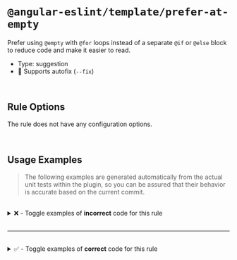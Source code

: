 <!--

  DO NOT EDIT.

  This markdown file was autogenerated using a mixture of the following files as the source of truth for its data:
  - ../../src/rules/prefer-at-empty.ts
  - ../../tests/rules/prefer-at-empty/cases.ts

  In order to update this file, it is therefore those files which need to be updated, as well as potentially the generator script:
  - ../../../../tools/scripts/generate-rule-docs.ts

-->

<br>

# `@angular-eslint/template/prefer-at-empty`

Prefer using `@empty` with `@for` loops instead of a separate `@if` or `@else` block to reduce code and make it easier to read.

- Type: suggestion
- 🔧 Supports autofix (`--fix`)

<br>

## Rule Options

The rule does not have any configuration options.

<br>

## Usage Examples

> The following examples are generated automatically from the actual unit tests within the plugin, so you can be assured that their behavior is accurate based on the current commit.

<br>

<details>
<summary>❌ - Toggle examples of <strong>incorrect</strong> code for this rule</summary>

<br>

#### Default Config

```json
{
  "rules": {
    "@angular-eslint/template/prefer-at-empty": [
      "error"
    ]
  }
}
```

<br>

#### ❌ Invalid Code

```html
@for (item of items; track $index) {}
@if (items.length === 0) {
~~~~
  No items
}
```

<br>

---

<br>

#### Default Config

```json
{
  "rules": {
    "@angular-eslint/template/prefer-at-empty": [
      "error"
    ]
  }
}
```

<br>

#### ❌ Invalid Code

```html
@for (item of items; track $index) {}
@if (items.length == 0) {
~~~~
  No items
}
```

<br>

---

<br>

#### Default Config

```json
{
  "rules": {
    "@angular-eslint/template/prefer-at-empty": [
      "error"
    ]
  }
}
```

<br>

#### ❌ Invalid Code

```html
@for (item of items; track $index) {}
@if (0 === items.length) {
~~~~
  No items
}
```

<br>

---

<br>

#### Default Config

```json
{
  "rules": {
    "@angular-eslint/template/prefer-at-empty": [
      "error"
    ]
  }
}
```

<br>

#### ❌ Invalid Code

```html
@for (item of items; track $index) {}
@if (0 == items.length) {
~~~~
  No items
}
```

<br>

---

<br>

#### Default Config

```json
{
  "rules": {
    "@angular-eslint/template/prefer-at-empty": [
      "error"
    ]
  }
}
```

<br>

#### ❌ Invalid Code

```html
@for (item of items; track $index) {}
@if (!items.length) {
~~~~
  No items
}
```

<br>

---

<br>

#### Default Config

```json
{
  "rules": {
    "@angular-eslint/template/prefer-at-empty": [
      "error"
    ]
  }
}
```

<br>

#### ❌ Invalid Code

```html
@if (items.length === 0) {
~~~~
  No items
}
@for (item of items; track $index) {}
```

<br>

---

<br>

#### Default Config

```json
{
  "rules": {
    "@angular-eslint/template/prefer-at-empty": [
      "error"
    ]
  }
}
```

<br>

#### ❌ Invalid Code

```html
@if (items.length == 0) {
~~~~
  No items
}
@for (item of items; track $index) {}
```

<br>

---

<br>

#### Default Config

```json
{
  "rules": {
    "@angular-eslint/template/prefer-at-empty": [
      "error"
    ]
  }
}
```

<br>

#### ❌ Invalid Code

```html
@if (0 === items.length) {
~~~~
  No items
}
@for (item of items; track $index) {}
```

<br>

---

<br>

#### Default Config

```json
{
  "rules": {
    "@angular-eslint/template/prefer-at-empty": [
      "error"
    ]
  }
}
```

<br>

#### ❌ Invalid Code

```html
@if (0 == items.length) {
~~~~
  No items
}
@for (item of items; track $index) {}
```

<br>

---

<br>

#### Default Config

```json
{
  "rules": {
    "@angular-eslint/template/prefer-at-empty": [
      "error"
    ]
  }
}
```

<br>

#### ❌ Invalid Code

```html
@if (!items.length) {
~~~~
  No items
}
@for (item of items; track $index) {}
```

<br>

---

<br>

#### Default Config

```json
{
  "rules": {
    "@angular-eslint/template/prefer-at-empty": [
      "error"
    ]
  }
}
```

<br>

#### ❌ Invalid Code

```html
@if (items.length > 0) {
~~~~
  @for (item of items; track $index) {}
} @else {
  No items
}
```

<br>

---

<br>

#### Default Config

```json
{
  "rules": {
    "@angular-eslint/template/prefer-at-empty": [
      "error"
    ]
  }
}
```

<br>

#### ❌ Invalid Code

```html
@if (items.length !== 0) {
~~~~
  @for (item of items; track $index) {}
} @else {
  No items
}
```

<br>

---

<br>

#### Default Config

```json
{
  "rules": {
    "@angular-eslint/template/prefer-at-empty": [
      "error"
    ]
  }
}
```

<br>

#### ❌ Invalid Code

```html
@if (items.length != 0) {
~~~~
  @for (item of items; track $index) {}
} @else {
  No items
}
```

<br>

---

<br>

#### Default Config

```json
{
  "rules": {
    "@angular-eslint/template/prefer-at-empty": [
      "error"
    ]
  }
}
```

<br>

#### ❌ Invalid Code

```html
@if (0 < items.length) {
~~~~
  @for (item of items; track $index) {}
} @else {
  No items
}
```

<br>

---

<br>

#### Default Config

```json
{
  "rules": {
    "@angular-eslint/template/prefer-at-empty": [
      "error"
    ]
  }
}
```

<br>

#### ❌ Invalid Code

```html
@if (0 !== items.length) {
~~~~
  @for (item of items; track $index) {}
} @else {
  No items
}
```

<br>

---

<br>

#### Default Config

```json
{
  "rules": {
    "@angular-eslint/template/prefer-at-empty": [
      "error"
    ]
  }
}
```

<br>

#### ❌ Invalid Code

```html
@if (0 != items.length) {
~~~~
  @for (item of items; track $index) {}
} @else {
  No items
}
```

<br>

---

<br>

#### Default Config

```json
{
  "rules": {
    "@angular-eslint/template/prefer-at-empty": [
      "error"
    ]
  }
}
```

<br>

#### ❌ Invalid Code

```html
@if (items.length) {
~~~~
  @for (item of items; track $index) {}
} @else {
  No items
}
```

<br>

---

<br>

#### Default Config

```json
{
  "rules": {
    "@angular-eslint/template/prefer-at-empty": [
      "error"
    ]
  }
}
```

<br>

#### ❌ Invalid Code

```html
@if (items.length === 0) {
~~~~
  No items
} @else {
  @for (item of items; track $index) {}
}
```

<br>

---

<br>

#### Default Config

```json
{
  "rules": {
    "@angular-eslint/template/prefer-at-empty": [
      "error"
    ]
  }
}
```

<br>

#### ❌ Invalid Code

```html
@if (items.length == 0) {
~~~~
  No items
} @else {
  @for (item of items; track $index) {}
}
```

<br>

---

<br>

#### Default Config

```json
{
  "rules": {
    "@angular-eslint/template/prefer-at-empty": [
      "error"
    ]
  }
}
```

<br>

#### ❌ Invalid Code

```html
@if (0 === items.length) {
~~~~
  No items
} @else {
  @for (item of items; track $index) {}
}
```

<br>

---

<br>

#### Default Config

```json
{
  "rules": {
    "@angular-eslint/template/prefer-at-empty": [
      "error"
    ]
  }
}
```

<br>

#### ❌ Invalid Code

```html
@if (0 == items.length) {
~~~~
  No items
} @else {
  @for (item of items; track $index) {}
}
```

<br>

---

<br>

#### Default Config

```json
{
  "rules": {
    "@angular-eslint/template/prefer-at-empty": [
      "error"
    ]
  }
}
```

<br>

#### ❌ Invalid Code

```html
@if (!items.length) {
~~~~
  No items
} @else {
  @for (item of items; track $index) {}
}
```

<br>

---

<br>

#### Default Config

```json
{
  "rules": {
    "@angular-eslint/template/prefer-at-empty": [
      "error"
    ]
  }
}
```

<br>

#### ❌ Invalid Code

```html
@if (items.length > 0) {
~~~~
  @for (item of items; track $index) {}
}
@if (items.length === 0) {
  No items
}
```

<br>

---

<br>

#### Default Config

```json
{
  "rules": {
    "@angular-eslint/template/prefer-at-empty": [
      "error"
    ]
  }
}
```

<br>

#### ❌ Invalid Code

```html
@if (items.length === 0) {
  No items
}
@if (items.length > 0) {
~~~~
  @for (item of items; track $index) {}
}
```

<br>

---

<br>

#### Default Config

```json
{
  "rules": {
    "@angular-eslint/template/prefer-at-empty": [
      "error"
    ]
  }
}
```

<br>

#### ❌ Invalid Code

```html
@if (items.length > 0) {
~~~~
  @for (item of items; track $index) {}
} @else if (condition) {
 Condition is true
} @else {
 Condition is false
}
```

<br>

---

<br>

#### Default Config

```json
{
  "rules": {
    "@angular-eslint/template/prefer-at-empty": [
      "error"
    ]
  }
}
```

<br>

#### ❌ Invalid Code

```html
@for (item of items; track $index) {}
<!-- comment -->
@if (items.length === 0) {
~~~~
  No items
}
```

<br>

---

<br>

#### Default Config

```json
{
  "rules": {
    "@angular-eslint/template/prefer-at-empty": [
      "error"
    ]
  }
}
```

<br>

#### ❌ Invalid Code

```html
<!-- The Angular compiler will ignore the space between the two blocks. -->
@for (item of items; track $index) {}
&nbsp;
@if (items.length === 0) {
~~~~
  Not empty
}
```

<br>

---

<br>

#### Default Config

```json
{
  "rules": {
    "@angular-eslint/template/prefer-at-empty": [
      "error"
    ]
  }
}
```

<br>

#### ❌ Invalid Code

```html
@if (items.length === 0) {
~~~~
  Not empty
}
@for (item of items; track $index) {}
@empty {
  Existing
}
```

<br>

---

<br>

#### Default Config

```json
{
  "rules": {
    "@angular-eslint/template/prefer-at-empty": [
      "error"
    ]
  }
}
```

<br>

#### ❌ Invalid Code

```html
@for (item of items; track $index) {}
@empty {
  Existing
}
@if (items.length === 0) {
~~~~
  Not empty
}
```

<br>

---

<br>

#### Default Config

```json
{
  "rules": {
    "@angular-eslint/template/prefer-at-empty": [
      "error"
    ]
  }
}
```

<br>

#### ❌ Invalid Code

```html
@if (items.length > 0) {
~~~~
  @for (item of items; track $index) {}
  @empty {
    Existing
  }
} @else {
  Empty
}
```

<br>

---

<br>

#### Default Config

```json
{
  "rules": {
    "@angular-eslint/template/prefer-at-empty": [
      "error"
    ]
  }
}
```

<br>

#### ❌ Invalid Code

```html
@if (items.length > 0) {
~~~~
  <!-- before -->
  @for (item of items; track $index) {}
  <!-- after -->
} @else {
  Empty
}
```

<br>

---

<br>

#### Default Config

```json
{
  "rules": {
    "@angular-eslint/template/prefer-at-empty": [
      "error"
    ]
  }
}
```

<br>

#### ❌ Invalid Code

```html
@if (items.length === 0) {
~~~~
  Empty
} @else {
  <!-- before -->
  @for (item of items; track $index) {}
  <!-- after -->
}
```

</details>

<br>

---

<br>

<details>
<summary>✅ - Toggle examples of <strong>correct</strong> code for this rule</summary>

<br>

#### Default Config

```json
{
  "rules": {
    "@angular-eslint/template/prefer-at-empty": [
      "error"
    ]
  }
}
```

<br>

#### ✅ Valid Code

```html
@for (item of items; track $index) {}
```

<br>

---

<br>

#### Default Config

```json
{
  "rules": {
    "@angular-eslint/template/prefer-at-empty": [
      "error"
    ]
  }
}
```

<br>

#### ✅ Valid Code

```html
@for (item of items; track $index) {} @empty {}
```

<br>

---

<br>

#### Default Config

```json
{
  "rules": {
    "@angular-eslint/template/prefer-at-empty": [
      "error"
    ]
  }
}
```

<br>

#### ✅ Valid Code

```html
@if (alpha.length > 0) {
  @for (item of beta; track $index) {}
} @else {
  No items
}
```

<br>

---

<br>

#### Default Config

```json
{
  "rules": {
    "@angular-eslint/template/prefer-at-empty": [
      "error"
    ]
  }
}
```

<br>

#### ✅ Valid Code

```html
@if (items.length > 0) {
  Items:
  @for (item of items; track $index) {}
} @else {
  No items
}
```

<br>

---

<br>

#### Default Config

```json
{
  "rules": {
    "@angular-eslint/template/prefer-at-empty": [
      "error"
    ]
  }
}
```

<br>

#### ✅ Valid Code

```html
@if (items.length === 0) {
  No items
} @else {
  Items:
  @for (item of items; track $index) {}
}
```

<br>

---

<br>

#### Default Config

```json
{
  "rules": {
    "@angular-eslint/template/prefer-at-empty": [
      "error"
    ]
  }
}
```

<br>

#### ✅ Valid Code

```html
@if (items.length > 0) {
  @for (item of items; track $index) {}
  Total: {{ $count }}
} @else {
  No items
}
```

<br>

---

<br>

#### Default Config

```json
{
  "rules": {
    "@angular-eslint/template/prefer-at-empty": [
      "error"
    ]
  }
}
```

<br>

#### ✅ Valid Code

```html
@if (items.length === 0) {
  No items
} @else {
  @for (item of items; track $index) {}
  Total: {{ $count }}
}
```

<br>

---

<br>

#### Default Config

```json
{
  "rules": {
    "@angular-eslint/template/prefer-at-empty": [
      "error"
    ]
  }
}
```

<br>

#### ✅ Valid Code

```html
@if (items.length > 0) {
  @for (item of items; track $index) {}
}
@if (items.length > 0) {
  Not empty
}
```

<br>

---

<br>

#### Default Config

```json
{
  "rules": {
    "@angular-eslint/template/prefer-at-empty": [
      "error"
    ]
  }
}
```

<br>

#### ✅ Valid Code

```html
@if (items.length > 0) {
  @for (item of items; track $index) {}
}
---
@if (items.length === 0) {
  Not empty
}
```

<br>

---

<br>

#### Default Config

```json
{
  "rules": {
    "@angular-eslint/template/prefer-at-empty": [
      "error"
    ]
  }
}
```

<br>

#### ✅ Valid Code

```html
@for (item of items; track $index) {}
---
@if (items.length === 0) {
  Not empty
}
```

<br>

---

<br>

#### Default Config

```json
{
  "rules": {
    "@angular-eslint/template/prefer-at-empty": [
      "error"
    ]
  }
}
```

<br>

#### ✅ Valid Code

```html
@for (item of items; track $index) {}
@if (items.length > 0) {
  Not empty
}
```

<br>

---

<br>

#### Default Config

```json
{
  "rules": {
    "@angular-eslint/template/prefer-at-empty": [
      "error"
    ]
  }
}
```

<br>

#### ✅ Valid Code

```html
@if (items.length > 0) {
  Not empty
}
@for (item of items; track $index) {}
```

<br>

---

<br>

#### Default Config

```json
{
  "rules": {
    "@angular-eslint/template/prefer-at-empty": [
      "error"
    ]
  }
}
```

<br>

#### ✅ Valid Code

```html
@if (beta.length > 0) {
  @for (item of alpha; track $index) {}
  @for (item of beta; track $index) {}
} @else {
  Empty
}
```

</details>

<br>
